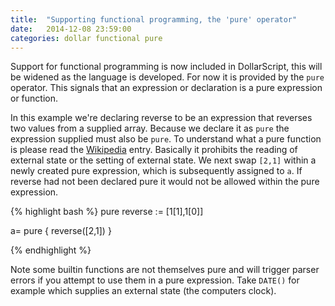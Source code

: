 ```yaml
---
title:  "Supporting functional programming, the 'pure' operator"
date:   2014-12-08 23:59:00
categories: dollar functional pure
---
```


Support for functional programming is now included in DollarScript, this will be widened as the language is developed. For now it is provided by the `pure` operator. This signals that an expression or declaration is a pure expression or function.

In this example we're declaring reverse to be an expression that reverses two values from a supplied array. Because we declare it as `pure` the expression supplied must also be `pure`. To understand what a pure function is please read the [Wikipedia](http://en.wikipedia.org/wiki/Pure_function) entry. Basically it prohibits the reading of external state or the setting of external state. We next swap `[2,1]` within a newly created pure expression, which is subsequently assigned to `a`. If reverse had not been declared pure it would not be allowed within the pure expression.

{% highlight bash %}
 pure reverse := [$1[1],$1[0]]

 a= pure {
     reverse([2,1])
 }

{% endhighlight %}

Note some builtin functions are not themselves pure and will trigger parser errors if you attempt to use them in a pure expression. Take `DATE()` for example which supplies an external state (the computers clock).


